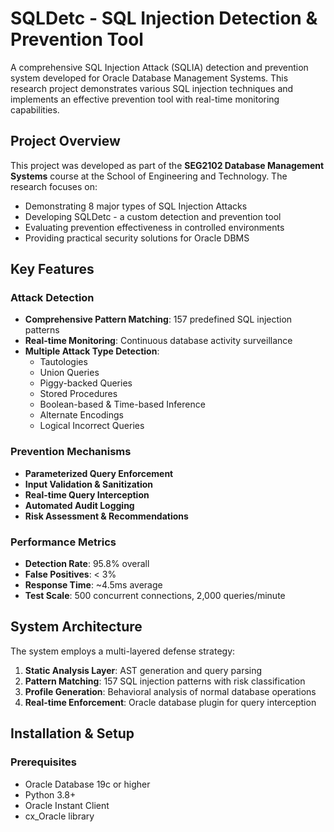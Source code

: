 # SQLDetc - SQL Injection Detection & Prevention Tool

A comprehensive SQL Injection Attack (SQLIA) detection and prevention system developed for Oracle Database Management Systems. This research project demonstrates various SQL injection techniques and implements an effective prevention tool with real-time monitoring capabilities.

## Project Overview
This project was developed as part of the **SEG2102 Database Management Systems** course at the School of Engineering and Technology. The research focuses on:

- Demonstrating 8 major types of SQL Injection Attacks
- Developing SQLDetc - a custom detection and prevention tool
- Evaluating prevention effectiveness in controlled environments
- Providing practical security solutions for Oracle DBMS

## Key Features

### Attack Detection
- **Comprehensive Pattern Matching**: 157 predefined SQL injection patterns
- **Real-time Monitoring**: Continuous database activity surveillance
- **Multiple Attack Type Detection**:
  - Tautologies
  - Union Queries
  - Piggy-backed Queries
  - Stored Procedures
  - Boolean-based & Time-based Inference
  - Alternate Encodings
  - Logical Incorrect Queries

### Prevention Mechanisms
- **Parameterized Query Enforcement**
- **Input Validation & Sanitization**
- **Real-time Query Interception**
- **Automated Audit Logging**
- **Risk Assessment & Recommendations**

### Performance Metrics
- **Detection Rate**: 95.8% overall
- **False Positives**: < 3%
- **Response Time**: ~4.5ms average
- **Test Scale**: 500 concurrent connections, 2,000 queries/minute

## System Architecture
The system employs a multi-layered defense strategy:

1. **Static Analysis Layer**: AST generation and query parsing
2. **Pattern Matching**: 157 SQL injection patterns with risk classification
3. **Profile Generation**: Behavioral analysis of normal database operations
4. **Real-time Enforcement**: Oracle database plugin for query interception

## Installation & Setup

### Prerequisites
- Oracle Database 19c or higher
- Python 3.8+
- Oracle Instant Client
- cx_Oracle library
